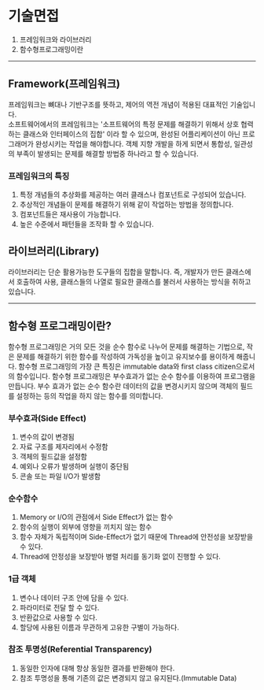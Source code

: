 # 기술면접 
1. 프레임워크와 라이브러리
2. 함수형프로그래밍이란

---


## Framework(프레임워크)
프레임워크는 뼈대나 기반구조를 뜻하고, 제어의 역전 개념이 적용된 대표적인 기술입니다.  
소프트웨어에서의 프레임워크는 '소프트웨어의 특정 문제를 해결하기 위해서 상호 협력하는 클래스와 인터페이스의 집합' 이라 할 수 있으며, 완성된 어플리케이션이 아닌 프로그래머가 완성시키는 작업을 해야합니다. 
객체 지향 개발을 하게 되면서 통합성, 일관성의 부족이 발생되는 문제를 해결할 방법중 하나라고 할 수 있습니다.


### 프레임워크의 특징
1. 특정 개념들의 추상화를 제공하는 여러 클래스나 컴포넌트로 구성되어 있습니다.  
2. 추상적인 개념들이 문제를 해결하기 위해 같이 작업하는 방법을 정의합니다. 
3. 컴포넌트들은 재사용이 가능합니다. 
4. 높은 수준에서 패턴들을 조작화 할 수 있습니다.


## 라이브러리(Library)
라이브러리는 단순 활용가능한 도구들의 집합을 말합니다. 즉, 개발자가 만든 클래스에서 호출하여 사용, 클래스들의 나열로 필요한 클래스를 불러서 사용하는 방식을 취하고 있습니다.

---

## 함수형 프로그래밍이란?
함수형 프로그래밍은 거의 모든 것을 순수 함수로 나누어 문제를 해결하는 기법으로, 작은 문제를 해결하기 위한 함수를 작성하여 가독성을 높이고 유지보수를 용이하게 해줍니다. 함수형 프로그래밍의 가장 큰 특징은 immutable data와 first class citizen으로서의 함수입니다. 함수형 프로그래밍은 부수효과가 없는 순수 함수를 이용하여 프로그램을 만듭니다. 부수 효과가 없는 순수 함수란 데이터의 값을 변경시키지 않으며 객체의 필드를 설정하는 등의 작업을 하지 않는 함수를 의미합니다.

### 부수효과(Side Effect)
1. 변수의 값이 변경됨
2. 자료 구조를 제자리에서 수정함
3. 객체의 필드값을 설정함
4. 예외나 오류가 발생하며 실행이 중단됨
5. 콘솔 또는 파일 I/O가 발생함
 

### 순수함수
1. Memory or I/O의 관점에서 Side Effect가 없는 함수
2. 함수의 실행이 외부에 영향을 끼치지 않는 함수
3. 함수 자체가 독립적이며 Side-Effect가 없기 때문에 Thread에 안전성을 보장받을 수 있다.
4. Thread에 안정성을 보장받아 병렬 처리를 동기화 없이 진행할 수 있다.
 

### 1급 객체
1. 변수나 데이터 구조 안에 담을 수 있다.
2. 파라미터로 전달 할 수 있다.
3. 반환값으로 사용할 수 있다.
4. 할당에 사용된 이름과 무관하게 고유한 구별이 가능하다.


### 참조 투명성(Referential Transparency)
1. 동일한 인자에 대해 항상 동일한 결과를 반환해야 한다.
2. 참조 투명성을 통해 기존의 값은 변경되지 않고 유지된다.(Immutable Data)